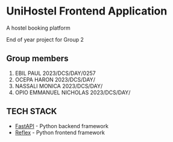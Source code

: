 # UniHostel Frontend Application

A hostel booking platform

End of year project for Group 2

## Group members

1. EBIL PAUL 2023/DCS/DAY/0257
2. OCEPA HARON 2023/DCS/DAY/
3. NASSALI MONICA 2023/DCS/DAY/
4. OPIO EMMANUEL NICHOLAS 2023/DCS/DAY/

## TECH STACK

- [FastAPI](https://fastapi.tiangolo.com/) - Python backend framework
- [Reflex](https://reflex.dev/) - Python frontend framework



